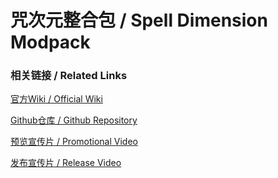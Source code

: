 # 咒次元整合包 / Spell Dimension Modpack

### 相关链接 / Related Links

[官方Wiki / Official Wiki](https://karashok-leo.github.io/Wiki/zh/spell-dimension/)

[Github仓库 / Github Repository](https://github.com/Karashok-Leo/Spell-Dimension-Modpack)

[预览宣传片 / Promotional Video](https://www.bilibili.com/video/BV1sZ42117eN)

[发布宣传片 / Release Video](https://www.bilibili.com/video/BV1QN6HYnE5W)